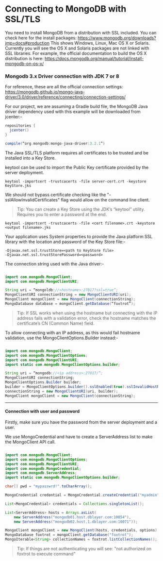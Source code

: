 # Connecting to MongoDB with SSL/TLS

You need to install MongoDB from a distribution with SSL included. You can check here for the install packages: https://www.mongodb.org/downloads?jmp=docs#production
This shows Windows, Linux, Mac OS X or Solaris. Currently you will see the OS X and Solaris packages are not linked with SSL libraries.
For example, the official documentation to build the OS X distribution is here: https://docs.mongodb.org/manual/tutorial/install-mongodb-on-os-x/

### Mongodb 3.x Driver connection with JDK 7 or 8

For reference, these are all the official connection settings: https://mongodb.github.io/mongo-java-driver/3.0/driver/reference/connecting/connection-settings/

For our project, we are assuming a Gradle build file, the MongoDB Java driver dependency used with this example will be downloaded from jcenter:-

``` gradle
repositories {
  jcenter()
}

compile(“org.mongodb:mongo-java-driver:3.2.1”)
```

The Java SSL/TLS platform requires all certificates to be trusted and be installed into a Key Store.

keytool can be used to import the Public Key certificate provided by the server deployment.

```
keytool -importcert -trustcacerts -file server-cert.crt -keystore KeyStore.jks
```

We should not bypass certificate checking like the "-sslAllowInvalidCertificates" flag would allow on the command line client.

>Tip: You can create a Key Store using the JDK’s “keytool” utility. Requires you to enter a password at the end.

```
keytool -importcert -trustcacerts -file <cert filename>.crt -keystore <output filename>.jks
```

Your application uses System properties to provide the Java platform SSL library with the location and password of the Key Store file:-

```
-Djavax.net.ssl.trustStore=<path to KeyStore file>
-Djavax.net.ssl.trustStorePassword=<password>
```

The connection string used with the Java driver:-

``` java

import com.mongodb.MongoClient;
import com.mongodb.MongoClientURI;

String uri = “mongoldb://<hostname>:27017?ssl=true”;
MongoClientURI connectionString = new MongoClientURI(uri);
MongoClient mongoClient = new MongoClient(connectionString);
MongoDatabase database = mongoClient.getDatabase(“foxtrot”);
```

>Tip: If SSL works when using the hostname but connecting with the IP address fails with a validation error, check the hostname matches the certificate’s CN (Common Name) field.

To allow connecting with an IP address, as this would fail hostname validation, use the MongoClientOptions.Builder instead:-

``` java

import com.mongodb.MongoClient;
import com.mongodb.MongoClientOptions;
import com.mongodb.MongoClientURI;
import static com.mongodb.MongoClientOptions.builder;

String uri = “mongodb://<ip address>:27017/”;
MongoClientURI connectionString;
MongoClientOptions.Builder builder;
builder = MongoClientOptions.builder().sslEnabled(true).sslInvalidHostNameAllowed(true);
connectionString = new MongoClientURI(uri, builder);
MongoClient mongoClient = new MongoClient(connectionString);
```
---

#### Connection with user and password

Firstly, make sure you have the password from the server deployment and a user.

We use MongoCredential and have to create a ServerAddress list to make the MongoClient API call.

``` java

import com.mongodb.MongoClient;
import com.mongodb.MongoClientOptions;
import com.mongodb.MongoClientURI;
import com.mongodb.MongoCredential;
import com.mongodb.ServerAddress;
import static com.mongodb.MongoClientOptions.builder;

char[] pwd = "mypasswrd!".toCharArray();

MongoCredential credential = MongoCredential.createCredential("myadmin", "admin", pwd); // user "myadmin" on admin database

List<MongoCredential> credentials = Collections.singletonList();

List<ServerAddress> hosts = Arrays.asList(
    new ServerAddress("mongodb01.host.dblayer.com:10054"),
    new ServerAddress("mongodb02.host.1.dblayer.com:10071"));

MongoClient mongoClient = new MongoClient(hosts, credentials, options);
MongoDatabase foxtrot = mongoClient.getDatabase("foxtrot");
MongoIterable<String> collectionNames = foxtrot.listCollectionNames(); // works when authenticated
```

> Tip: If things are not authenticating you will see: "not authorized on foxtrot to execute command"